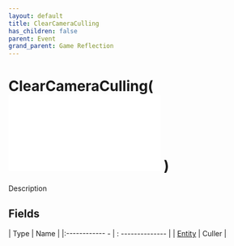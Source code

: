 ```yaml
---
layout: default
title: ClearCameraCulling
has_children: false
parent: Event
grand_parent: Game Reflection
---
```

# ClearCameraCulling( ![ EntityEventBase ](game-reflection/events/entity_event_base.md) )
Description 

## Fields
| Type | Name |
|:------------ - | : -------------- |
| [Entity](game-reflection/classes/entity.md) | Culler |
